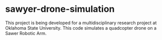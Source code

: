 # sawyer-drone-simulation
This project is being developed for a multidisciplinary research project at Oklahoma State University. This code simulates a quadcopter drone on a Sawer Robotic Arm.

